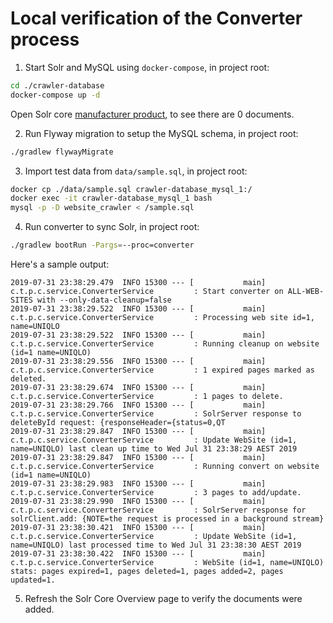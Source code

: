 # Local verification of the Converter process

1. Start Solr and MySQL using `docker-compose`, in project root:

```bash
cd ./crawler-database
docker-compose up -d
```

Open Solr core [manufacturer product](http://localhost:8983/solr/#/manufacturer_product/core-overview), to see there are 0 documents.

2. Run Flyway migration to setup the MySQL schema, in project root:

```bash
./gradlew flywayMigrate
```

3. Import test data from `data/sample.sql`, in project root:

```bash
docker cp ./data/sample.sql crawler-database_mysql_1:/
docker exec -it crawler-database_mysql_1 bash
mysql -p -D website_crawler < /sample.sql 
```

4. Run converter to sync Solr, in project root:

```bash
./gradlew bootRun -Pargs=--proc=converter
```

Here's a sample output:

```
2019-07-31 23:38:29.479  INFO 15300 --- [           main] c.t.p.c.service.ConverterService         : Start converter on ALL-WEB-SITES with --only-data-cleanup=false
2019-07-31 23:38:29.522  INFO 15300 --- [           main] c.t.p.c.service.ConverterService         : Processing web site id=1, name=UNIQLO
2019-07-31 23:38:29.522  INFO 15300 --- [           main] c.t.p.c.service.ConverterService         : Running cleanup on website (id=1 name=UNIQLO)
2019-07-31 23:38:29.556  INFO 15300 --- [           main] c.t.p.c.service.ConverterService         : 1 expired pages marked as deleted.
2019-07-31 23:38:29.674  INFO 15300 --- [           main] c.t.p.c.service.ConverterService         : 1 pages to delete.
2019-07-31 23:38:29.766  INFO 15300 --- [           main] c.t.p.c.service.ConverterService         : SolrServer response to deleteById request: {responseHeader={status=0,QT
2019-07-31 23:38:29.847  INFO 15300 --- [           main] c.t.p.c.service.ConverterService         : Update WebSite (id=1, name=UNIQLO) last clean up time to Wed Jul 31 23:38:29 AEST 2019
2019-07-31 23:38:29.847  INFO 15300 --- [           main] c.t.p.c.service.ConverterService         : Running convert on website (id=1 name=UNIQLO)
2019-07-31 23:38:29.983  INFO 15300 --- [           main] c.t.p.c.service.ConverterService         : 3 pages to add/update.
2019-07-31 23:38:29.990  INFO 15300 --- [           main] c.t.p.c.service.ConverterService         : SolrServer response for solrClient.add: {NOTE=the request is processed in a background stream}
2019-07-31 23:38:30.421  INFO 15300 --- [           main] c.t.p.c.service.ConverterService         : Update WebSite (id=1, name=UNIQLO) last processed time to Wed Jul 31 23:38:30 AEST 2019
2019-07-31 23:38:30.422  INFO 15300 --- [           main] c.t.p.c.service.ConverterService         : WebSite (id=1, name=UNIQLO) stats: pages expired=1, pages deleted=1, pages added=2, pages updated=1.
```

5. Refresh the Solr Core Overview page to verify the documents were added. 